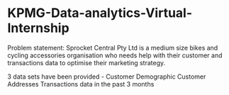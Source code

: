 # KPMG-Data-analytics-Virtual-Internship

Problem statement: Sprocket Central Pty Ltd is a medium size bikes and cycling accessories organisation who needs help with their customer and transactions data to optimise their marketing strategy.

3 data sets have been provided - 
Customer Demographic 
Customer Addresses
Transactions data in the past 3 months
